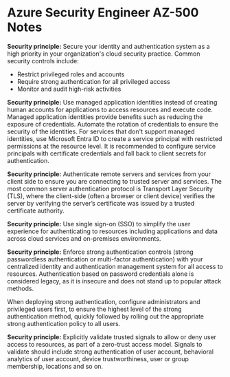 # Azure Security Engineer AZ-500 Notes

**Security principle:** Secure your identity and authentication system as a high priority in your organization's cloud security practice. Common security controls include:

- Restrict privileged roles and accounts
- Require strong authentication for all privileged access
- Monitor and audit high-risk activities

**Security principle:** Use managed application identities instead of creating human accounts for applications to access resources and execute code. Managed application identities provide benefits such as reducing the exposure of credentials. Automate the rotation of credentials to ensure the security of the identities.
For services that don't support managed identities, use Microsoft Entra ID to create a service principal with restricted permissions at the resource level. It is recommended to configure service principals with certificate credentials and fall back to client secrets for authentication.

**Security principle:** Authenticate remote servers and services from your client side to ensure you are connecting to trusted server and services. The most common server authentication protocol is Transport Layer Security (TLS), where the client-side (often a browser or client device) verifies the server by verifying the server’s certificate was issued by a trusted certificate authority.

**Security principle:** Use single sign-on (SSO) to simplify the user experience for authenticating to resources including applications and data across cloud services and on-premises environments.

**Security principle:** Enforce strong authentication controls (strong passwordless authentication or multi-factor authentication) with your centralized identity and authentication management system for all access to resources. Authentication based on password credentials alone is considered legacy, as it is insecure and does not stand up to popular attack methods.

When deploying strong authentication, configure administrators and privileged users first, to ensure the highest level of the strong authentication method, quickly followed by rolling out the appropriate strong authentication policy to all users.

**Security principle:** Explicitly validate trusted signals to allow or deny user access to resources, as part of a zero-trust access model. Signals to validate should include strong authentication of user account, behavioral analytics of user account, device trustworthiness, user or group membership, locations and so on.

